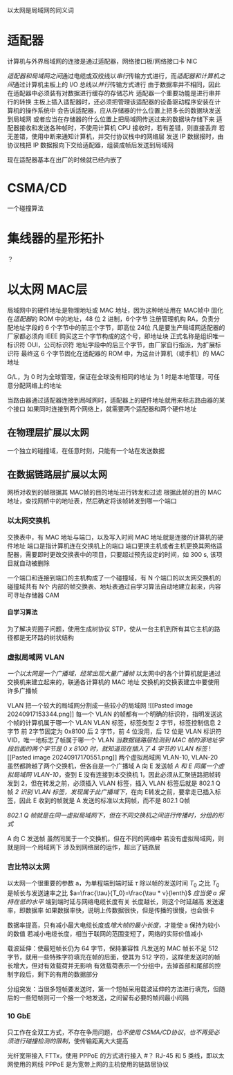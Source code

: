 以太网是局域网的同义词

# 适配器
计算机与外界局域网的连接是通过适配器，网络接口板/网络接口卡 NIC

*适配器和局域网之间*通过电缆或双绞线以*串行*传输方式进行，而*适配器和计算机之间*通过计算机主板上的 I/O 总线以*并行*传输方式进行
	由于数据率并不相同，因此在适配器中必须装有对数据进行缓存的存储芯片
	适配器一个重要功能是进行串并行的转换
主板上插入适配器时，还必须把管理该适配器的设备驱动程序安装在计算机的操作系统中
	会告诉适配器，应从存储器的什么位置上把多长的数据块发送到局域网
	或者应当在存储器的什么位置上把局域网传送过来的数据块存储下来
适配器接收和发送各种帧时，不使用计算机 CPU
接收时，若有差错，则直接丢弃
	若无差错，使用中断来通知计算机，并交付协议栈中的网络层
发送 IP 数据报时，由协议栈把 IP 数据报向下交给适配器，组装成帧后发送到局域网

现在适配器基本在出厂的时候就已经内嵌了
# CSMA/CD
一个碰撞算法
# 集线器的星形拓扑

？
# 以太网 MAC层
局域网中的硬件地址是物理地址或 MAC 地址，因为这种地址用在 MAC帧中
固化在*适配器*的 ROM 中的地址，48 位 2 进制，6个字节
注册管理机构 RA，负责分配地址字段的 6 个字节中的前三个字节，即高位 24位
	凡是要生产局域网适配器的厂家都必须向 IEEE 购买这三个字节构成的这个号，即地址块
		正式名称是组织唯一标识符 OUI，公司标识符
地址字段中的后三个字节，由厂家自行指派，为扩展标识符
最终这 6 个字节固化在适配器的 ROM 中，为这台计算机（或手机）的 MAC 地址

G/L，为 0 时为全球管理，保证在全球没有相同的地址
	为 1 时是本地管理，可任意分配网络上的地址

当路由器通过适配器连接到局域网时，适配器上的硬件地址就用来标志路由器的某个接口
	如果同时连接到两个网络上，就需要两个适配器和两个硬件地址

## 在物理层扩展以太网
一个独立的碰撞域，在任意时刻，只能有一个站在发送数据
## 在数据链路层扩展以太网

网桥对收到的帧根据其 MAC帧的目的地址进行转发和过滤
	根据此帧的目的 MAC 地址，查找网桥中的地址表，然后确定将该帧转发到哪一个端口
### 以太网交换机
交换表中，有 MAC 地址与端口，以及写入时间
	MAC 地址就是连接的计算机的硬件地址
	端口是指计算机连在交换机上的端口
	端口更换主机或者主机更换其网络适配器，需要即时更改交换表中的项目，只要超过预先设定的时间，如 300 s, 该项目就自动被删除
	
一个端口和连接到端口的主机构成了一个碰撞域，有 N 个端口的以太网交换机的碰撞域共有 N个
	内部的帧交换表、地址表通过自学习算法自动地建立起来，内容可寻址存储器 CAM

#### 自学习算法
为了解决兜圈子问题，使用生成树协议 STP，使从一台主机到所有其它主机的路径都是无环路的树状结构

### 虚拟局域网 VLAN
*一个以太网是一个广播域，经常出现大量广播帧*
	以太网中的各个计算机就是通过交换机来建立起来的，联通各计算机的 MAC 地址
交换机的交换表建立中要使用许多广播帧

VLAN 把一个较大的局域网分割成一些较小的局域网
![[Pasted image 20240917153344.png]]
每一个 VLAN 的帧都有一个明确的标识符，指明发送这个帧的计算机属于哪一个 VLAN
VLAN 标签，标签类型 2 字节，标签控制信息 2字节
	前 2字节固定为 0x8100
	后 2 字节，前 4 位没用，后 12 位是 VLAN 标识符 VID，唯一地标志了帧属于哪一个 VLAN
*当数据链路层检测到 MAC 帧的源地址字段后面的两个字节是 0 x 8100 时，就知道现在插入了 4 字节的 VLAN 标签*
![[Pasted image 20240917170551.png]]
两个虚拟局域网 VLAN-10, VLAN-20 虽然都跨越了两个交换机，但各自是一个广播域
A 向 E 发送帧
	*A 和 E 同属一个虚拟局域网 VLAN-10*，查到 E 没有连接到本交换机 1，因此必须从汇聚链路把帧转发到 2，但在转发之前，必须插入 VLAN 标签，插入 VLAN 标签后就是 802.1 Q 帧
	*2 识别 VLAN 标签，发现属于此广播域下*，在向 E转发之前，要拿走已插入标签，因此 E 收到的帧就是 A 发送的标准以太网帧，而不是 802.1 Q帧
	
*802.1 Q 帧就是在同一虚拟局域网下，但在不同交换机之间进行传播时，分组的形式*

A 向 C 发送帧
	虽然同属于一个交换机，但在不同的网络中
		若没有虚拟局域网，则就是同一个局域网下
	涉及到网络层的运作，超出了链路层

### 吉比特以太网
以太网一个很重要的参数 a，为单程端到端时延 $\tau$ 除以帧的发送时间 $T_0$ 之比
$T_0$ 是帧长与发送速率之比
$a=\frac{\tau}{T_0}=\frac{\tau * v}{lenth}$
*应当使 a 保持在低的水平*
端到端时延与网络电缆长度有关
	长度越长，则这个时延越高
发送速率，即数据率
	如果数据率快，说明上传数据很快，但是传播的很慢，也会很卡

数据率提高，只有减小最大电缆长度或*增大帧的最小长度*，才能使 a 保持为较小的数值
	若减小电缆长度，相当于联网的范围变短了，网络的实际价值减小

载波延伸：使最短帧长仍为 64 字节，保持兼容性
凡发送的 MAC 帧长不足 512 字节，就用一些特殊字符填充在帧的后面，使其为 512 字符，这样使发送时的帧长增大，但对有效载荷并无影响
	有效载荷表示一个分组中，去掉首部和尾部的控制字段后，剩下的有用的数据部分

分组突发：当很多短帧要发送时，第一个短帧采用载波延伸的方法进行填充，但随后的一些短帧则可一个接一个地发送，之间留有必要的帧间最小间隔

### 10 GbE
只工作在全双工方式，不存在争用问题，*也不使用 CSMA/CD协议*，*也不再受必须进行碰撞检测的限制*，使传输距离大大提高

光纤宽带接入 FTTx，使用 PPPoE 的方式进行接入
#？
RJ-45 和 5 类线，即以太网使用的网线
PPPoE 是为宽带上网的主机使用的链路层协议